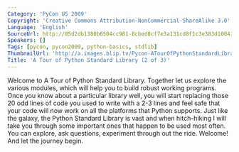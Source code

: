 ```yaml
---
Category: 'PyCon US 2009'
Copyright: 'Creative Commons Attribution-NonCommercial-ShareAlike 3.0'
Language: 'English'
SourceUrl: http://05d2db1380b6504cc981-8cbed8cf7e3a131cd8f1c3e383d10041.r93.cf2.rackcdn.com/pycon-us-2009/170_a-tour-of-python-standard-library-2-of-3.mp4
Speakers: []
Tags: [pycon, pycon2009, python-basics, stdlib]
ThumbnailUrl: 'http://a.images.blip.tv/Pycon-ATourOfPythonStandardLibraryPart002810-659.jpg'
Title: 'A Tour of Python Standard Library (2 of 3)'
---
```

  
Welcome to A Tour of Python Standard Library. Together let us explore the
various modules, which will help you to build robust working programs. Once
you know about a particular library well, you will start replacing those 20
odd lines of code you used to write with a 2-3 lines and feel safe that your
code will now work on all the platforms that Python supports. Just like the
galaxy, the Python Standard Library is vast and when hitch-hiking I will take
you through some important ones that happen to be used most often. You can
explore, ask questions, experiment through out the ride. Welcome! And let the
journey begin.
